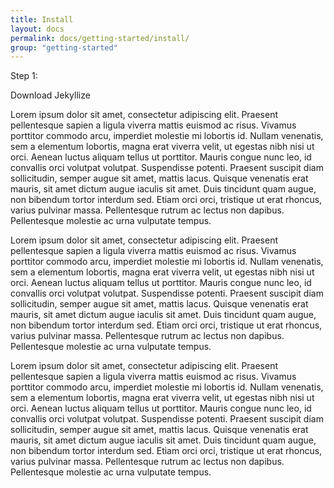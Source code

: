 ```yaml
---
title: Install
layout: docs
permalink: docs/getting-started/install/
group: "getting-started"
---
```


Step 1:

<a class="btn waves-effect">Download Jekyllize</a>

Lorem ipsum dolor sit amet, consectetur adipiscing elit. Praesent pellentesque sapien a ligula viverra mattis euismod ac risus. Vivamus porttitor commodo arcu, imperdiet molestie mi lobortis id. Nullam venenatis, sem a elementum lobortis, magna erat viverra velit, ut egestas nibh nisi ut orci. Aenean luctus aliquam tellus ut porttitor. Mauris congue nunc leo, id convallis orci volutpat volutpat. Suspendisse potenti. Praesent suscipit diam sollicitudin, semper augue sit amet, mattis lacus. Quisque venenatis erat mauris, sit amet dictum augue iaculis sit amet. Duis tincidunt quam augue, non bibendum tortor interdum sed. Etiam orci orci, tristique ut erat rhoncus, varius pulvinar massa. Pellentesque rutrum ac lectus non dapibus. Pellentesque molestie ac urna vulputate tempus.

Lorem ipsum dolor sit amet, consectetur adipiscing elit. Praesent pellentesque sapien a ligula viverra mattis euismod ac risus. Vivamus porttitor commodo arcu, imperdiet molestie mi lobortis id. Nullam venenatis, sem a elementum lobortis, magna erat viverra velit, ut egestas nibh nisi ut orci. Aenean luctus aliquam tellus ut porttitor. Mauris congue nunc leo, id convallis orci volutpat volutpat. Suspendisse potenti. Praesent suscipit diam sollicitudin, semper augue sit amet, mattis lacus. Quisque venenatis erat mauris, sit amet dictum augue iaculis sit amet. Duis tincidunt quam augue, non bibendum tortor interdum sed. Etiam orci orci, tristique ut erat rhoncus, varius pulvinar massa. Pellentesque rutrum ac lectus non dapibus. Pellentesque molestie ac urna vulputate tempus.

Lorem ipsum dolor sit amet, consectetur adipiscing elit. Praesent pellentesque sapien a ligula viverra mattis euismod ac risus. Vivamus porttitor commodo arcu, imperdiet molestie mi lobortis id. Nullam venenatis, sem a elementum lobortis, magna erat viverra velit, ut egestas nibh nisi ut orci. Aenean luctus aliquam tellus ut porttitor. Mauris congue nunc leo, id convallis orci volutpat volutpat. Suspendisse potenti. Praesent suscipit diam sollicitudin, semper augue sit amet, mattis lacus. Quisque venenatis erat mauris, sit amet dictum augue iaculis sit amet. Duis tincidunt quam augue, non bibendum tortor interdum sed. Etiam orci orci, tristique ut erat rhoncus, varius pulvinar massa. Pellentesque rutrum ac lectus non dapibus. Pellentesque molestie ac urna vulputate tempus.